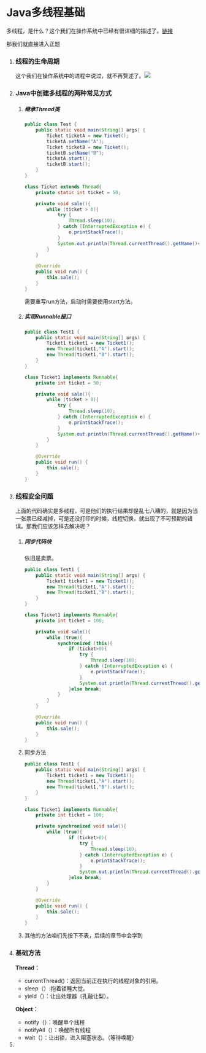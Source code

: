 # Java多线程基础

多线程，是什么？这个我们在操作系统中已经有很详细的描述了。[链接](https://star.rainbowsea.top/blog/14)

那我们就直接进入正题

1. ### 线程的生命周期

   这个我们在操作系统中的进程中说过，就不再赘述了。![](https://p.pstatp.com/origin/137ee0002505e716276a3)

2. ### Java中创建多线程的两种常见方式

   1. ##### 继承Thread类

      ```java
      public class Test {
          public static void main(String[] args) {
              Ticket ticketA = new Ticket();
              ticketA.setName("A");
              Ticket ticketB = new Ticket();
              ticketB.setName("B");
              ticketA.start();
              ticketB.start();
          }
      }
      
      class Ticket extends Thread{
          private static int ticket = 50;
      
          private void sale(){
              while (ticket > 0){
                  try {
                      Thread.sleep(10);
                  } catch (InterruptedException e) {
                      e.printStackTrace();
                  }
                  System.out.println(Thread.currentThread().getName()+": "+ticket--);
              }
          }
      
          @Override
          public void run() {
              this.sale();
          }
      }
      ```

      需要重写run方法，启动时需要使用start方法。

   2. ##### 实现Runnable接口

      ```java
      public class Test1 {
          public static void main(String[] args) {
              Ticket1 ticket1 = new Ticket1();
              new Thread(ticket1,"A").start();
              new Thread(ticket1,"B").start();
          }
      }
      
      class Ticket1 implements Runnable{
          private int ticket = 50;
      
          private void sale(){
              while (ticket > 0){
                  try {
                      Thread.sleep(10);
                  } catch (InterruptedException e) {
                      e.printStackTrace();
                  }
                  System.out.println(Thread.currentThread().getName()+": "+ticket--);
              }
          }
      
          @Override
          public void run() {
              this.sale();
          }
      }
      ```

3. ### 线程安全问题

   上面的代码确实是多线程，可是他们的执行结果却是乱七八糟的，就是因为当一张票已经减掉，可是还没打印的时候，线程切换，就出现了不可预期的错误。那我们应该怎样去解决呢？

   1. ##### 同步代码块

      依旧是卖票。

      ```java
      public class Test1 {
          public static void main(String[] args) {
              Ticket1 ticket1 = new Ticket1();
              new Thread(ticket1,"A").start();
              new Thread(ticket1,"B").start();
          }
      }
      
      class Ticket1 implements Runnable{
          private int ticket = 100;
      
          private void sale(){
              while (true){
                  synchronized (this){
                      if (ticket>0){
                          try {
                              Thread.sleep(10);
                          } catch (InterruptedException e) {
                              e.printStackTrace();
                          }
                          System.out.println(Thread.currentThread().getName()+"卖出一张票，票号为"+ticket--);
                      }else break;
                  }
              }
          }
      
          @Override
          public void run() {
              this.sale();
          }
      }
      ```

   2. 同步方法

      ```java
      public class Test1 {
          public static void main(String[] args) {
              Ticket1 ticket1 = new Ticket1();
              new Thread(ticket1,"A").start();
              new Thread(ticket1,"B").start();
          }
      }
      
      class Ticket1 implements Runnable{
          private int ticket = 100;
      
          private synchronized void sale(){
              while (true){
                      if (ticket>0){
                          try {
                              Thread.sleep(10);
                          } catch (InterruptedException e) {
                              e.printStackTrace();
                          }
                          System.out.println(Thread.currentThread().getName()+"卖出一张票，票号为"+ticket--);
                      }else break;
              }
          }
      
          @Override
          public void run() {
              this.sale();
          }
      }
      ```

   3. 其他的方法咱们先按下不表，后续的章节中会学到

4. ### 基础方法

   **Thread：**

   - currentThread()：返回当前正在执行的线程对象的引用。
   - sleep（）:抱着锁睡大觉。
   - yield（）：让出处理器（孔融让梨）。

   **Object：**

   - notify（）：唤醒单个线程
   - notifyAll（）：唤醒所有线程
   - wait（）：让出锁，进入阻塞状态。（等待唤醒）

5. 